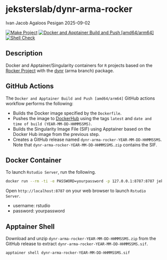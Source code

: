 jeksterslab/dynr-arma-rocker
================
Ivan Jacob Agaloos Pesigan
2025-09-02

<!-- README.md is generated from .setup/readme/README.Rmd. Please edit that file -->

<!-- badges: start -->

[![Make
Project](https://github.com/jeksterslab/docker-dynr-arma-rocker/actions/workflows/make.yml/badge.svg)](https://github.com/jeksterslab/docker-dynr-arma-rocker/actions/workflows/make.yml)
[![Docker and Apptainer Build and Push
\[amd64/arm64\]](https://github.com/jeksterslab/docker-dynr-arma-rocker/actions/workflows/docker-apptainer-build-push-amd64-arm64.yml/badge.svg)](https://github.com/jeksterslab/docker-dynr-arma-rocker/actions/workflows/docker-apptainer-build-push-amd64-arm64.yml)
[![Shell
Check](https://github.com/jeksterslab/docker-dynr-arma-rocker/actions/workflows/shellcheck.yml/badge.svg)](https://github.com/jeksterslab/docker-dynr-arma-rocker/actions/workflows/shellcheck.yml)
<!-- badges: end -->

## Description

Docker and Apptainer/Singularity containers for `R` projects based on
the [Rocker Project](https://rocker-project.org/) with the
[dynr](https://github.com/mhunter1/dynr) (arma branch) package.

## GitHub Actions

The `Docker and Apptainer Build and Push [amd64/arm64]` GitHub actions
workflow performs the following:

- Builds the Docker image specified by the `Dockerfile`.
- Pushes the image to
  [DockerHub](https://hub.docker.com/r/jeksterslab/dynr-arma-rocker)
  using the tags `latest` and
  `date and time of build (YEAR-MM-DD-HHMMSSMS)`.
- Builds the Singularity Image File (SIF) using Apptainer based on the
  Docker Hub image from the previous step.
- Creates a GitHub release named `dynr-arma-rocker-YEAR-MM-DD-HHMMSSMS`.
  Note that `dynr-arma-rocker-YEAR-MM-DD-HHMMSSMS.zip` contains the SIF.

## Docker Container

To launch `Rstudio Server`, run the following.

``` bash
docker run --rm -ti -e PASSWORD=yourpassword -p 127.0.0.1:8787:8787 jeksterslab/dynr-arma-rocker
```

Open `http://localhost:8787` on your web browser to launch
`Rstudio Server`.

- username: rstudio
- password: yourpassword

## Apptainer Shell

Download and unzip `dynr-arma-rocker-YEAR-MM-DD-HHMMSSMS.zip` from the
GitHub release to extract `dynr-arma-rocker-YEAR-MM-DD-HHMMSSMS.sif`.

``` bash
apptainer shell dynr-arma-rocker-YEAR-MM-DD-HHMMSSMS.sif
```
